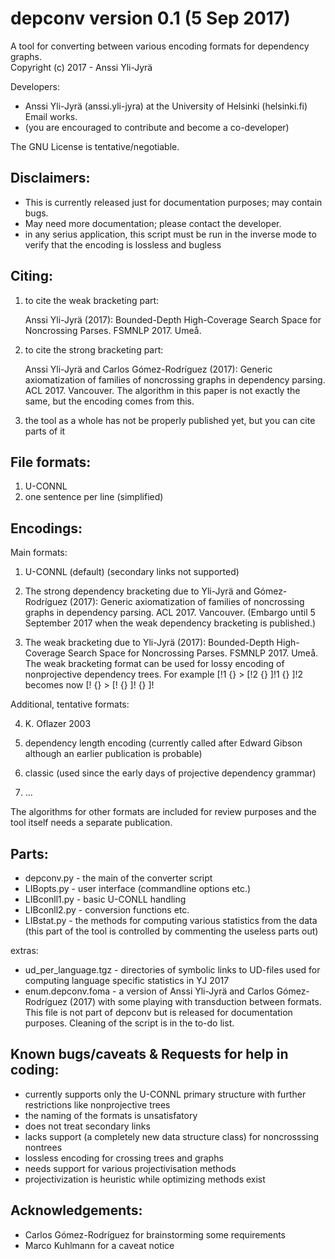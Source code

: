 # depconv version 0.1 (5 Sep 2017)

A tool for converting between various encoding formats for dependency graphs.  
Copyright (c) 2017 - Anssi Yli-Jyrä      

Developers:
- Anssi Yli-Jyrä (anssi.yli-jyra) at the University of Helsinki (helsinki.fi)
  Email works.
- (you are encouraged to contribute and become a co-developer)

The GNU License is tentative/negotiable.

Disclaimers:
------------
- This is currently released just for documentation purposes; may contain bugs.
- May need more documentation; please contact the developer.
- in any serius application, this script must be run in the inverse mode to verify that the encoding is lossless and bugless

Citing:
-------

1) to cite the weak bracketing part: 

   Anssi Yli-Jyrä (2017): 
   Bounded-Depth High-Coverage Search Space for Noncrossing Parses. FSMNLP 2017. Umeå.

2) to cite the strong bracketing part:

   Anssi Yli-Jyrä and Carlos Gómez-Rodríguez (2017): 
   Generic axiomatization of families of noncrossing graphs in dependency parsing. 
   ACL 2017. Vancouver. 
   The algorithm in this paper is not exactly the same, but the encoding comes from this.

3) the tool as a whole has not be properly published yet, but you can cite parts of it
  
File formats:
-------------
1) U-CONNL
2) one sentence per line (simplified)

Encodings:
----------

Main formats:

1) U-CONNL (default) (secondary links not supported)

2) The strong dependency bracketing due to Yli-Jyrä and Gómez-Rodríguez (2017): Generic axiomatization of families of noncrossing graphs in dependency parsing. ACL 2017. Vancouver. (Embargo until 5 September 2017 when the weak dependency bracketing is published.)

3) The weak bracketing due to Yli-Jyrä (2017): Bounded-Depth High-Coverage Search Space for Noncrossing Parses. FSMNLP 2017. Umeå.
   The weak bracketing format can be used for lossy encoding of nonprojective dependency trees.
   For example   [!1 {} > [!2 {} ]!1 {} ]!2 becomes now   [! {} > [! {} ]! {} ]!
   
Additional, tentative formats:

4) K. Oflazer 2003

5) dependency length encoding (currently called after Edward Gibson although an earlier publication is probable)

6) classic (used since the early days of projective dependency grammar)
 
7) ...

The algorithms for other formats are included for review purposes and the tool itself
needs a separate publication.  

Parts:
------
- depconv.py - the main of the converter script
- LIBopts.py - user interface (commandline options etc.)
- LIBconll1.py - basic U-CONLL handling
- LIBconll2.py - conversion functions etc.
- LIBstat.py   - the methods for computing various statistics from the data
                 (this part of the tool is controlled by commenting the useless parts out)
                 
extras:
- ud_per_language.tgz - directories of symbolic links to UD-files used for computing language specific statistics in YJ 2017 
- enum.depconv.foma - a version of Anssi Yli-Jyrä and Carlos Gómez-Rodríguez (2017) with some
  playing with transduction between formats.  This file is not part of depconv but is released for documentation purposes.
  Cleaning of the script is in the to-do list.

Known bugs/caveats & Requests for help in coding:
------------------------------------------------
- currently supports only the U-CONNL primary structure with further restrictions like nonprojective trees
- the naming of the formats is unsatisfatory
- does not treat secondary links 
- lacks support (a completely new data structure class) for noncrosssing nontrees
- lossless encoding for crossing trees and graphs
- needs support for various projectivisation methods
- projectivization is heuristic while optimizing methods exist 

Acknowledgements:
-----------------
- Carlos Gómez-Rodríguez for brainstorming some requirements
- Marco Kuhlmann for a caveat notice   

